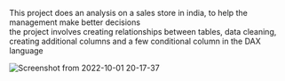This project does an analysis on a sales store in india, to help the management make better decisions <br> 
the project involves creating relationships between tables, data cleaning, creating additional columns and a few conditional column in the DAX language

![Screenshot from 2022-10-01 20-17-37](https://user-images.githubusercontent.com/74934494/193446211-af1b1669-648c-4cc4-8294-a2c6fa251b0c.png)
